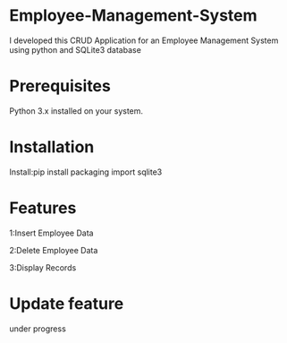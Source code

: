# Employee-Management-System
I developed this CRUD Application for an Employee Management System using python and SQLite3 database

# Prerequisites
Python 3.x installed on your system.

# Installation
Install:pip install packaging
import sqlite3
# Features
1:Insert Employee Data

2:Delete Employee Data

3:Display Records

# Update feature
under progress
